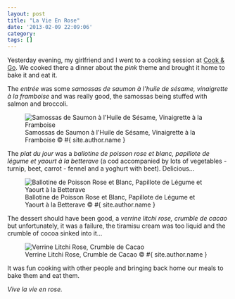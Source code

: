 ```yaml
---
layout: post
title: "La Vie En Rose"
date: '2013-02-09 22:09:06'
category: 
tags: []
---
```


Yesterday evening, my girlfriend and I went to a cooking session at [Cook & Go][cook]. We cooked there a dinner about the _pink_ theme and brought it home to bake it and eat it.

The *entr&eacute;e* was some *samossas de saumon à l'huile de sésame, vinaigrette à la framboise* and was really good, the samossas being stuffed with salmon and broccoli.

<figure><div class="img" data-picture data-alt="Samossas de Saumon à l'Huile de Sésame, Vinaigrette à la Framboise">
<div data-src="#{ site.img_base_url }images/2013-02-09-samossas-320w.jpg"></div>
<div data-src="#{ site.img_base_url }images/2013-02-09-samossas-480w.jpg" data-media="(min-width: 320px)"></div>
<div data-src="#{ site.img_base_url }images/2013-02-09-samossas-768w.jpg" data-media="(min-width: 480px)"></div>
<div data-src="#{ site.img_base_url }images/2013-02-09-samossas-900w.jpg" data-media="(min-width: 768px)"></div>
<div data-src="#{ site.img_base_url }images/2013-02-09-samossas-640w.jpg" data-media="(-webkit-min-device-pixel-ratio: 1.5),(-moz-min-device-pixel-ratio: 1.5),(-o-min-device-pixel-ratio: 3/2)"></div>
<div data-src="#{ site.img_base_url }images/2013-02-09-samossas-960w.jpg" data-media="(min-width: 320px) and (-webkit-min-device-pixel-ratio: 1.5),(min-width: 320px) and (-moz-min-device-pixel-ratio: 1.5),(min-width: 320px) and (-o-min-device-pixel-ratio: 3/2)"></div>
<div data-src="#{ site.img_base_url }images/2013-02-09-samossas-1536w.jpg" data-media="(min-width: 480px) and (-webkit-min-device-pixel-ratio: 1.5),(min-width: 480px) and (-moz-min-device-pixel-ratio: 1.5),(min-width: 480px) and (-o-min-device-pixel-ratio: 3/2)"></div>
<div data-src="#{ site.img_base_url }images/2013-02-09-samossas.jpg" data-media="(min-width: 768px) and (-webkit-min-device-pixel-ratio: 1.5),(min-width: 768px) and (-moz-min-device-pixel-ratio: 1.5),(min-width: 768px) and (-o-min-device-pixel-ratio: 3/2)"></div>
<!-- Fallback content for non-JS browsers. Same img src as the initial, unqualified source element. -->
<noscript>
<img src="#{ site.img_base_url }images/2013-02-09-samossas-900w.jpg" alt="Samossas de Saumon à l'Huile de Sésame, Vinaigrette à la Framboise">
</noscript>
</div>
<figcaption>Samossas de Saumon à l'Huile de Sésame, Vinaigrette à la Framboise &copy; #{ site.author.name }</figcaption>
</figure>

The *plat du jour*  was a *ballotine de poisson rose et blanc, papillote de légume et yaourt à la betterave* (a cod accompanied by lots of vegetables - turnip, beet, carrot - fennel and a yoghurt with beet). Delicious...

<figure><div class="img" data-picture data-alt="Ballotine de Poisson Rose et Blanc, Papillote de Légume et Yaourt à la Betterave">
<div data-src="#{ site.img_base_url }images/2013-02-09-poisson-320w.jpg"></div>
<div data-src="#{ site.img_base_url }images/2013-02-09-poisson-480w.jpg" data-media="(min-width: 320px)"></div>
<div data-src="#{ site.img_base_url }images/2013-02-09-poisson-768w.jpg" data-media="(min-width: 480px)"></div>
<div data-src="#{ site.img_base_url }images/2013-02-09-poisson-900w.jpg" data-media="(min-width: 768px)"></div>
<div data-src="#{ site.img_base_url }images/2013-02-09-poisson-640w.jpg" data-media="(-webkit-min-device-pixel-ratio: 1.5),(-moz-min-device-pixel-ratio: 1.5),(-o-min-device-pixel-ratio: 3/2)"></div>
<div data-src="#{ site.img_base_url }images/2013-02-09-poisson-960w.jpg" data-media="(min-width: 320px) and (-webkit-min-device-pixel-ratio: 1.5),(min-width: 320px) and (-moz-min-device-pixel-ratio: 1.5),(min-width: 320px) and (-o-min-device-pixel-ratio: 3/2)"></div>
<div data-src="#{ site.img_base_url }images/2013-02-09-poisson-1536w.jpg" data-media="(min-width: 480px) and (-webkit-min-device-pixel-ratio: 1.5),(min-width: 480px) and (-moz-min-device-pixel-ratio: 1.5),(min-width: 480px) and (-o-min-device-pixel-ratio: 3/2)"></div>
<div data-src="#{ site.img_base_url }images/2013-02-09-poisson.jpg" data-media="(min-width: 768px) and (-webkit-min-device-pixel-ratio: 1.5),(min-width: 768px) and (-moz-min-device-pixel-ratio: 1.5),(min-width: 768px) and (-o-min-device-pixel-ratio: 3/2)"></div>
<!-- Fallback content for non-JS browsers. Same img src as the initial, unqualified source element. -->
<noscript>
<img src="#{ site.img_base_url }images/2013-02-09-poisson-900w.jpg" alt="Ballotine de Poisson Rose et Blanc, Papillote de Légume et Yaourt à la Betterave">
</noscript>
</div>
<figcaption>Ballotine de Poisson Rose et Blanc, Papillote de Légume et Yaourt à la Betterave &copy; #{ site.author.name }</figcaption>
</figure>

The dessert should have been good, a *verrine litchi rose, crumble de cacao* but unfortunately, it was a failure, the tiramisu cream was too liquid and the crumble of cocoa sinked into it...

<figure><div class="img" data-picture data-alt="Verrine Litchi Rose, Crumble de Cacao">
<div data-src="#{ site.img_base_url }images/2013-02-09-verinne-320w.jpg"></div>
<div data-src="#{ site.img_base_url }images/2013-02-09-verinne-480w.jpg" data-media="(min-width: 320px)"></div>
<div data-src="#{ site.img_base_url }images/2013-02-09-verinne-768w.jpg" data-media="(min-width: 480px)"></div>
<div data-src="#{ site.img_base_url }images/2013-02-09-verinne-900w.jpg" data-media="(min-width: 768px)"></div>
<div data-src="#{ site.img_base_url }images/2013-02-09-verinne-640w.jpg" data-media="(-webkit-min-device-pixel-ratio: 1.5),(-moz-min-device-pixel-ratio: 1.5),(-o-min-device-pixel-ratio: 3/2)"></div>
<div data-src="#{ site.img_base_url }images/2013-02-09-verinne-960w.jpg" data-media="(min-width: 320px) and (-webkit-min-device-pixel-ratio: 1.5),(min-width: 320px) and (-moz-min-device-pixel-ratio: 1.5),(min-width: 320px) and (-o-min-device-pixel-ratio: 3/2)"></div>
<div data-src="#{ site.img_base_url }images/2013-02-09-verinne-1536w.jpg" data-media="(min-width: 480px) and (-webkit-min-device-pixel-ratio: 1.5),(min-width: 480px) and (-moz-min-device-pixel-ratio: 1.5),(min-width: 480px) and (-o-min-device-pixel-ratio: 3/2)"></div>
<div data-src="#{ site.img_base_url }images/2013-02-09-verinne.jpg" data-media="(min-width: 768px) and (-webkit-min-device-pixel-ratio: 1.5),(min-width: 768px) and (-moz-min-device-pixel-ratio: 1.5),(min-width: 768px) and (-o-min-device-pixel-ratio: 3/2)"></div>
<!-- Fallback content for non-JS browsers. Same img src as the initial, unqualified source element. -->
<noscript>
<img src="#{ site.img_base_url }images/2013-02-09-verinne-900w.jpg" alt="Verrine Litchi Rose, Crumble de Cacao">
</noscript>
</div>
<figcaption>Verrine Litchi Rose, Crumble de Cacao &copy; #{ site.author.name }</figcaption>
</figure>

It was fun cooking with other people and bringing back home our meals to bake them and eat them.

_Vive la vie en rose._


[cook]: http://www.cook-and-go.com/fr/

